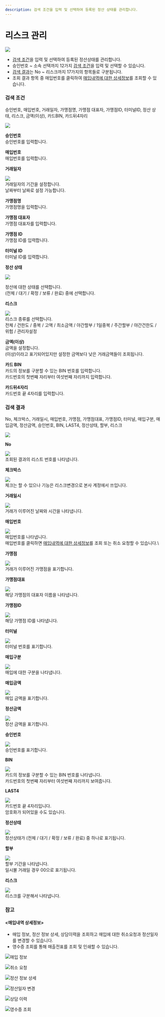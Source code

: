 ```yaml
---
description: 검색 조건을 입력 및 선택하여 등록된 정산 상태를 관리합니다.
---
```


# 리스크 관리

![](../.gitbook/assets/가맹점\_리스크관리.jpeg)

* [검색 조건](undefined-2.md#undefined)을 입력 및 선택하여 등록된 정산상태를 관리합니다.
* 승인번호 \~ 소속 선택까지 12가지 [검색 조건](undefined-2.md#undefined)을 입력 및 선택할 수 있습니다.
* [검색 결과](undefined-2.md#undefined-1)는 No \~ 리스크까지 17가지의 항목들로 구분됩니다.
* 조회 결과 항목 중 매입번호를 클릭하여 [매입내역에 대한 상세정보](undefined-2.md#less-than-greater-than)를 조회할 수 있습니다.

### 검색 조건

승인번호, 매입번호, 거래일자, 가맹점명, 가맹점 대표자, 가맹점ID, 터미널ID, 정산 상태, 리스크, 금액(이상), 카드BIN, 카드뒤4자리

![](../.gitbook/assets/가맹점\_리스크관리\_검색조건.jpeg)

**승인번호**\
승인번호를 입력합니다.



**매입번호**\
매입번호를 입력합니다.



**거래일자**

![](<../.gitbook/assets/가맹점\_리스크관리\_거래일자 (1).jpeg>)\
거래일자의 기간을 설정합니다.\
날짜부터 날짜로 설정 가능합니다.



**가맹점명**\
가맹점명을 입력합니다.



**가맹점 대표자**\
가맹점 대표자를 입력합니다.



**가맹점 ID**\
가맹점 ID를 입력합니다.



**터미널 ID**\
터미널 ID를 입력합니다.



**정산 상태**

![](../.gitbook/assets/대행사\_리스크관리\_정산상태.jpeg)

정산에 대한 상태를 선택합니다.\
(전체 / 대기 / 확정 / 보류 / 완료) 중에 선택합니다.



**리스크**

![](../.gitbook/assets/대행사\_리스크관리\_리스크.jpeg)\
리스크 종류를 선택합니다.\
전체 / 건한도 / 중복 / 고액 / 최소금액 / 야간할부 / 1일중복 / 주간할부 / 야간건한도 / 위험 / 관리자설정



**금액(이상)**\
금액을 설정합니다.\
(이상)이라고 표기되어있지만 설정한 금액보다 낮은 거래금액들이 조회됩니다.



**카드 BIN**\
카드의 정보를 구분할 수 있는 BIN 번호를 입력합니다.\
카드번호의 첫번째 자리부터 여섯번째 자리까지 입력합니다.



**카드뒤4자리**\
카드번호 끝 4자리를 입력합니다.











### 검색 결과

No, 체크박스, 거래일시, 매입번호, 가맹점, 가맹점대표, 가맹점ID, 터미널, 매입구분, 매입금액, 정산금액, 승인번호, BIN, LAST4, 정산상태, 할부, 리스크

![](../.gitbook/assets/대행사\_리스크관리\_검색결과.jpeg)

**No**

![](../.gitbook/assets/대행사\_리스크관리\_no.jpeg)\
조회된 결과의 리스트 번호를 나타냅니다.



**체크박스**

![](../.gitbook/assets/대행사\_리스크관리\_체크박스.jpeg)\
체크는 할 수 있으나 기능은 리스크변경으로 본사 계정에서 쓰입니다.



**거래일시**

![](../.gitbook/assets/대행사\_리스크관리\_거래일시.jpeg)\
거래가 이루어진 날짜와 시간을 나타냅니다.



**매입번호**

![](../.gitbook/assets/Inked대행사\_리스크관리\_매입번호\_LI.jpg)\
매입번호를 나타냅니다.\
매입번호를 클릭하면 [매입내역에 대한 상세정보](undefined-2.md#less-than-greater-than)를 조회 또는 취소 요청할 수 있습니다.\


**가맹점**

![](../.gitbook/assets/Inked대행사\_리스크관리\_가맹점\_LI.jpg)\
거래가 이루어진 가맹점을 표기합니다.



**가맹점대표**

![](../.gitbook/assets/Inked대행사\_리스크관리\_가맹점대표\_LI.jpg)\
해당 가맹점의 대표자 이름을 나타냅니다.



**가맹점ID**

![](../.gitbook/assets/Inked대행사\_리스크관리\_가맹점Id\_LI.jpg)\
해당 가맹점 ID를 나타냅니다.



**터미널**

![](../.gitbook/assets/Inked대행사\_리스크관리\_터미널\_LI.jpg)\
터미널 번호를 표기합니다.



**매입구분**

![](../.gitbook/assets/대행사\_리스크관리\_매입구분.jpeg)\
매입에 대한 구분을 나타냅니다.



**매입금액**

![](../.gitbook/assets/대행사\_리스크관리\_매입금액.jpeg)\
매입 금액을 표기합니다.



**정산금액**

![](../.gitbook/assets/대행사\_리스크관리\_정산금액.jpeg)\
정산 금액을 표기합니다.



**승인번호**

![](../.gitbook/assets/Inked대행사\_리스크관리\_승인번호\_LI.jpg)\
승인번호를 표기합니다.



**BIN**

![](../.gitbook/assets/Inked대행사\_리스크관리\_BIN\_LI.jpg)\
카드의 정보를 구분할 수 있는 BIN 번호를 나타냅니다.\
카드번호의 첫번째 자리부터 여섯번째 자리까지 보여줍니다.



**LAST4**

![](../.gitbook/assets/대행사\_리스크관리\_last4.jpeg)\
카드번호 끝 4자리입니다.\
암호화가 되어있을 수도 있습니다.



**정산상태**

![](../.gitbook/assets/대행사\_리스크관리\_정산상태\(결\).jpeg)\
정산상태가 (전체 / 대기 / 확정 / 보류 / 완료) 중 하나로 표기됩니다.



**할부**

![](../.gitbook/assets/대행사\_리스크관리\_할부.jpeg)\
할부 기간을 나타냅니다.\
일시불 거래일 경우 00으로 표기됩니다.



**리스크**

![](../.gitbook/assets/대행사\_리스크관리\_리스크\(결\).jpeg)\
리스크를 구분해서 나타냅니다.



### 참고

#### <매입내역 상세정보>

* 매입 정보, 정산 정보 상세, 상담이력을 조회하고 매입에 대한 취소요청과 정산일자를 변경할 수 있습니다.
* 영수증 조회를 통해 매출전표를 조회 및 인쇄할 수 있습니다.

![매입 정보](../.gitbook/assets/Inked대행사\_리스크관리\_상세정보\_LI.jpg)

&#x20;

![취소 요청](<../.gitbook/assets/Inked대행사\_리스크관리\_상세정보2\_LI (1).jpg>)

![정산 정보 상세](../.gitbook/assets/Inked대행사\_리스크관리\_상세정보3\_LI.jpg)

![정산일자 변경](../.gitbook/assets/Inked대행사\_리스크관리\_상세정보4\_LI.jpg)

![상담 이력](../.gitbook/assets/Inked대행사\_리스크관리\_상세정보5\_LI.jpg)

![영수증 조회](<../.gitbook/assets/스크린샷(12)\_LI (1).jpg>)
